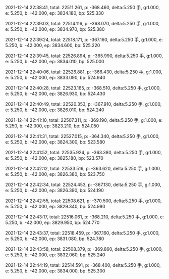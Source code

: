 2021-12-14 22:38:41, total: 22511.261, p: -368.460, delta:5.250 手, g:1.000, e: 5.250, b: -42.000, ep: 3834.180, bp: 525.330

2021-12-14 22:39:03, total: 22514.116, p: -368.070, delta:5.250 手, g:1.000, e: 5.250, b: -42.000, ep: 3834.970, bp: 525.380

2021-12-14 22:39:24, total: 22518.171, p: -367.160, delta:5.250 手, g:1.000, e: 5.250, b: -42.000, ep: 3834.600, bp: 525.220

2021-12-14 22:39:45, total: 22526.894, p: -365.990, delta:5.250 手, g:1.000, e: 5.250, b: -42.000, ep: 3834.010, bp: 525.000

2021-12-14 22:40:06, total: 22526.881, p: -366.430, delta:5.250 手, g:1.000, e: 5.250, b: -42.000, ep: 3833.090, bp: 524.940

2021-12-14 22:40:28, total: 22523.165, p: -368.510, delta:5.250 手, g:1.000, e: 5.250, b: -42.000, ep: 3826.930, bp: 524.430

2021-12-14 22:40:49, total: 22520.353, p: -367.910, delta:5.250 手, g:1.000, e: 5.250, b: -42.000, ep: 3826.010, bp: 524.240

2021-12-14 22:41:10, total: 22507.311, p: -369.190, delta:5.250 手, g:1.000, e: 5.250, b: -42.000, ep: 3823.210, bp: 524.050

2021-12-14 22:41:31, total: 22527.015, p: -364.340, delta:5.250 手, g:1.000, e: 5.250, b: -42.000, ep: 3824.300, bp: 523.580

2021-12-14 22:41:52, total: 22535.924, p: -363.380, delta:5.250 手, g:1.000, e: 5.250, b: -42.000, ep: 3825.180, bp: 523.570

2021-12-14 22:42:12, total: 22533.519, p: -363.620, delta:5.250 手, g:1.000, e: 5.250, b: -42.000, ep: 3826.380, bp: 523.750

2021-12-14 22:42:34, total: 22524.453, p: -367.130, delta:5.250 手, g:1.000, e: 5.250, b: -42.000, ep: 3826.390, bp: 524.190

2021-12-14 22:42:55, total: 22508.621, p: -370.500, delta:5.250 手, g:1.000, e: 5.250, b: -42.000, ep: 3829.340, bp: 524.980

2021-12-14 22:43:17, total: 22516.061, p: -368.210, delta:5.250 手, g:1.000, e: 5.250, b: -42.000, ep: 3829.950, bp: 524.770

2021-12-14 22:43:37, total: 22518.459, p: -367.160, delta:5.250 手, g:1.000, e: 5.250, b: -42.000, ep: 3831.080, bp: 524.780

2021-12-14 22:43:58, total: 22508.379, p: -369.860, delta:5.250 手, g:1.000, e: 5.250, b: -42.000, ep: 3832.060, bp: 525.240

2021-12-14 22:44:19, total: 22514.591, p: -368.400, delta:5.250 手, g:1.000, e: 5.250, b: -42.000, ep: 3834.000, bp: 525.300